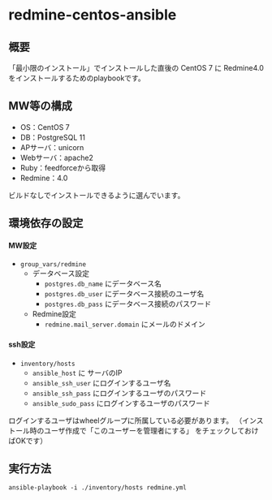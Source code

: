 # redmine-centos-ansible


## 概要
「最小限のインストール」でインストールした直後の CentOS 7 に Redmine4.0 をインストールするためのplaybookです。

## MW等の構成

* OS：CentOS 7
* DB：PostgreSQL 11
* APサーバ：unicorn
* Webサーバ：apache2
* Ruby：feedforceから取得
* Redmine：4.0

ビルドなしでインストールできるように選んでいます。

## 環境依存の設定

#### MW設定
- `group_vars/redmine`
    - データベース設定
        - `postgres.db_name` にデータベース名
        - `postgres.db_user` にデータベース接続のユーザ名
        - `postgres.db_pass` にデータベース接続のパスワード
    - Redmine設定
        - `redmine.mail_server.domain` にメールのドメイン

#### ssh設定
- `inventory/hosts`
    - `ansible_host` に サーバのIP
    - `ansible_ssh_user` にログインするユーザ名
	- `ansible_ssh_pass` にログインするユーザのパスワード
	- `ansible_sudo_pass` にログインするユーザのパスワード

 ログインするユーザはwheelグループに所属している必要があります。
 （インストール時のユーザ作成で「このユーザーを管理者にする」 をチェックしておけばOKです）

## 実行方法

```
ansible-playbook -i ./inventory/hosts redmine.yml
```
